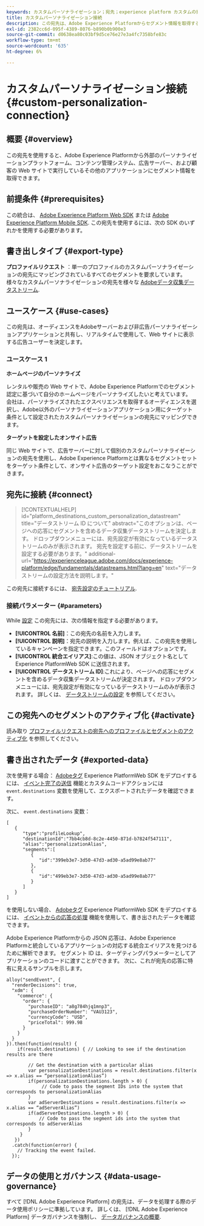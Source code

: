```yaml
---
keywords: カスタムパーソナライゼーション；宛先；experience platform カスタムの宛先；
title: カスタムパーソナライゼーション接続
description: この宛先は、Adobe Experience Platformからセグメント情報を取得する方法として、サイトで実行されている外部のパーソナライゼーション、コンテンツ管理システム、広告サーバーおよびその他のアプリケーションを提供します。 この宛先は、ユーザープロファイルセグメントのメンバーシップに基づいて、リアルタイムのパーソナライゼーションを提供します。
exl-id: 2382cc6d-095f-4389-8076-b890b0b900e3
source-git-commit: d0638ea80c03bf9d5ce76e27e3a4fc7358bfe83c
workflow-type: tm+mt
source-wordcount: '635'
ht-degree: 6%

---
```


# カスタムパーソナライゼーション接続 {#custom-personalization-connection}

## 概要 {#overview}

この宛先を使用すると、Adobe Experience Platformから外部のパーソナライゼーションプラットフォーム、コンテンツ管理システム、広告サーバー、および顧客の Web サイトで実行しているその他のアプリケーションにセグメント情報を取得できます。

## 前提条件 {#prerequisites}

この統合は、 [Adobe Experience Platform Web SDK](../../../edge/home.md) または [Adobe Experience Platform Mobile SDK](https://aep-sdks.gitbook.io/docs/). この宛先を使用するには、次の SDK のいずれかを使用する必要があります。

## 書き出しタイプ {#export-type}

**プロファイルリクエスト** ：単一のプロファイルのカスタムパーソナライゼーションの宛先にマッピングされているすべてのセグメントを要求しています。 様々なカスタムパーソナライゼーションの宛先を様々な [Adobeデータ収集データストリーム](../../../edge/fundamentals/datastreams.md).

## ユースケース {#use-cases}

この宛先は、オーディエンスをAdobeサーバーおよび非広告パーソナライゼーションアプリケーションと共有し、リアルタイムで使用して、Web サイトに表示する広告ユーザーを決定します。

### ユースケース 1

**ホームページのパーソナライズ**

レンタルや販売の Web サイトで、Adobe Experience Platformでのセグメント認定に基づいて自分のホームページをパーソナライズしたいと考えています。 会社は、パーソナライズされたエクスペリエンスを取得するオーディエンスを選択し、Adobe以外のパーソナライゼーションアプリケーション用にターゲット条件として設定されたカスタムパーソナライゼーションの宛先にマッピングできます。

**ターゲットを設定したオンサイト広告**

同じ Web サイトで、広告サーバーに対して個別のカスタムパーソナライゼーションの宛先を使用し、Adobe Experience Platformとは異なるセグメントセットをターゲット条件として、オンサイト広告のターゲット設定をおこなうことができます。

## 宛先に接続 {#connect}

>[!CONTEXTUALHELP]
>id="platform_destinations_custom_personalization_datastream"
>title="データストリーム ID について"
>abstract="このオプションは、ページへの応答にセグメントを含めるデータ収集データストリームを決定します。 ドロップダウンメニューには、宛先設定が有効になっているデータストリームのみが表示されます。 宛先を設定する前に、データストリームを設定する必要があります。"
>additional-url="https://experienceleague.adobe.com/docs/experience-platform/edge/fundamentals/datastreams.html?lang=en" text="データストリームの設定方法を説明します。"

この宛先に接続するには、 [宛先設定のチュートリアル](../../ui/connect-destination.md).

### 接続パラメーター {#parameters}

While [設定](../../ui/connect-destination.md) この宛先には、次の情報を指定する必要があります。

* **[!UICONTROL 名前]**：この宛先の名前を入力します。
* **[!UICONTROL 説明]**：宛先の説明を入力します。例えば、この宛先を使用しているキャンペーンを指定できます。このフィールドはオプションです。
* **[!UICONTROL 統合エイリアス]**:この値は、JSON オブジェクト名としてExperience PlatformWeb SDK に送信されます。
* **[!UICONTROL データストリーム ID]**:これにより、ページへの応答にセグメントを含めるデータ収集データストリームが決定されます。 ドロップダウンメニューには、宛先設定が有効になっているデータストリームのみが表示されます。 詳しくは、 [データストリームの設定](../../../edge/fundamentals/datastreams.md) を参照してください。

## この宛先へのセグメントのアクティブ化 {#activate}

読み取り [プロファイルリクエストの宛先へのプロファイルとセグメントのアクティブ化](../../ui/activate-profile-request-destinations.md) を参照してください。

## 書き出されたデータ {#exported-data}

次を使用する場合： [Adobeタグ](../../../tags/home.md) Experience PlatformWeb SDK をデプロイするには、 [イベント完了の送信](../../../edge/extension/event-types.md) 機能とカスタムコードアクションには `event.destinations` 変数を使用して、エクスポートされたデータを確認できます。

次に、 `event.destinations` 変数：

```
[
   {
      "type":"profileLookup",
      "destinationId":"7bb4cb8d-8c2e-4450-871d-b7824f547111",
      "alias":"personalizationAlias",
      "segments":[
         {
            "id":"399eb3e7-3d50-47d3-ad30-a5ad99e8ab77"
         },
         {
            "id":"499eb3e7-3d50-47d3-ad30-a5ad99e8ab77"
         }
      ]
   }
]
```

を使用しない場合、 [Adobeタグ](../../../tags/home.md) Experience PlatformWeb SDK をデプロイするには、 [イベントからの応答の処理](../../../edge/fundamentals/tracking-events.md#handling-responses-from-events) 機能を使用して、書き出されたデータを確認できます。

Adobe Experience Platformからの JSON 応答は、Adobe Experience Platformと統合しているアプリケーションの対応する統合エイリアスを見つけるために解析できます。 セグメント ID は、ターゲティングパラメーターとしてアプリケーションのコードに渡すことができます。 次に、これが宛先の応答に特有に見えるサンプルを示します。

```
alloy("sendEvent", {
  "renderDecisions": true,
  "xdm": {
    "commerce": {
      "order": {
        "purchaseID": "a8g784hjq1mnp3",
        "purchaseOrderNumber": "VAU3123",
        "currencyCode": "USD",
        "priceTotal": 999.98
      }
    }
  }
}).then(function(result) {
    if(result.destinations) { // Looking to see if the destination results are there
 
        // Get the destination with a particular alias
        var personalizationDestinations = result.destinations.filter(x => x.alias == “personalizationAlias”)
        if(personalizationDestinations.length > 0) {
             // Code to pass the segment IDs into the system that corresponds to personalizationAlias
        }
        var adServerDestinations = result.destinations.filter(x => x.alias == “adServerAlias”)
        if(adServerDestinations.length > 0) {
            // Code to pass the segment ids into the system that corresponds to adServerAlias
        }
     }
   })
  .catch(function(error) {
    // Tracking the event failed.
  });
```


## データの使用とガバナンス {#data-usage-governance}

すべて [!DNL Adobe Experience Platform] の宛先は、データを処理する際のデータ使用ポリシーに準拠しています。 詳しくは、 [!DNL Adobe Experience Platform] データガバナンスを強制し、 [データガバナンスの概要](../../../data-governance/home.md).

